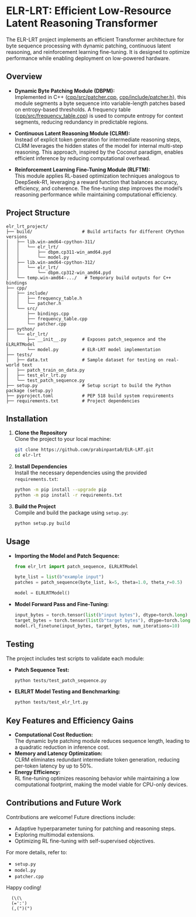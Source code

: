 # ELR-LRT: Efficient Low-Resource Latent Reasoning Transformer

The ELR-LRT project implements an efficient Transformer architecture for byte sequence processing with dynamic patching, continuous latent reasoning, and reinforcement learning fine-tuning. It is designed to optimize performance while enabling deployment on low-powered hardware.

## Overview

- **Dynamic Byte Patching Module (DBPM):**  
  Implemented in C++ ([cpp/src/patcher.cpp](cpp/src/patcher.cpp), [cpp/include/patcher.h](cpp/include/patcher.h)), this module segments a byte sequence into variable-length patches based on entropy-based thresholds. A frequency table ([cpp/src/frequency_table.cpp](cpp/src/frequency_table.cpp)) is used to compute entropy for context segments, reducing redundancy in predictable regions.

- **Continuous Latent Reasoning Module (CLRM):**  
  Instead of explicit token generation for intermediate reasoning steps, CLRM leverages the hidden states of the model for internal multi-step reasoning. This approach, inspired by the Coconut paradigm, enables efficient inference by reducing computational overhead.

- **Reinforcement Learning Fine-Tuning Module (RLFTM):**  
  This module applies RL-based optimization techniques analogous to DeepSeek-R1, leveraging a reward function that balances accuracy, efficiency, and coherence. The fine-tuning step improves the model’s reasoning performance while maintaining computational efficiency.

## Project Structure

```
elr_lrt_project/
├── build/                   # Build artifacts for different CPython versions 
│   ├── lib.win-amd64-cpython-311/
│   │   └── elr_lrt/
│   │       ├── dbpm.cp311-win_amd64.pyd
│   │       └── model.py
│   ├── lib.win-amd64-cpython-312/
│   │   └── elr_lrt/
│   │       └── dbpm.cp312-win_amd64.pyd
│   └── temp.win-amd64-.../   # Temporary build outputs for C++ bindings
├── cpp/
│   ├── include/
│   │   ├── frequency_table.h
│   │   └── patcher.h
│   └── src/
│       ├── bindings.cpp
│       ├── frequency_table.cpp
│       └── patcher.cpp
├── python/
│   └── elr_lrt/
│       ├── __init__.py      # Exposes patch_sequence and the ELRLRTModel
│       └── model.py         # ELR-LRT model implementation
├── tests/
│   ├── data.txt             # Sample dataset for testing on real-world text
│   ├── patch_train_on_data.py
│   ├── test_elr_lrt.py
│   └── test_patch_sequence.py
├── setup.py                 # Setup script to build the Python package (setup.py)
├── pyproject.toml           # PEP 518 build system requirements
├── requirements.txt         # Project dependencies
```

## Installation

1. **Clone the Repository**  
   Clone the project to your local machine:
   ```sh
   git clone https://github.com/prabinpanta0/ELR-LRT.git
   cd elr-lrt
   ```

2. **Install Dependencies**  
   Install the necessary dependencies using the provided `requirements.txt`:
   ```sh
   python -m pip install --upgrade pip
   python -m pip install -r requirements.txt
   ```

3. **Build the Project**  
   Compile and build the package using `setup.py`:
   ```sh
   python setup.py build
   ```

## Usage

- **Importing the Model and Patch Sequence:**  
  ```python
  from elr_lrt import patch_sequence, ELRLRTModel
  
  byte_list = list(b"example input")
  patches = patch_sequence(byte_list, k=5, theta=1.0, theta_r=0.5)
  
  model = ELRLRTModel()
  ```

- **Model Forward Pass and Fine-Tuning:**  
  ```python
  input_bytes = torch.tensor(list(b"input bytes"), dtype=torch.long)
  target_bytes = torch.tensor(list(b"target bytes"), dtype=torch.long)
  model.rl_finetune(input_bytes, target_bytes, num_iterations=10)
  ```

## Testing

The project includes test scripts to validate each module:

- **Patch Sequence Test:**  
  ```sh
  python tests/test_patch_sequence.py
  ```

- **ELRLRT Model Testing and Benchmarking:**  
  ```sh
  python tests/test_elr_lrt.py
  ```

## Key Features and Efficiency Gains

- **Computational Cost Reduction:**  
  The dynamic byte patching module reduces sequence length, leading to a quadratic reduction in inference cost.
- **Memory and Latency Optimization:**  
  CLRM eliminates redundant intermediate token generation, reducing per-token latency by up to 50%.
- **Energy Efficiency:**  
  RL fine-tuning optimizes reasoning behavior while maintaining a low computational footprint, making the model viable for CPU-only devices.

## Contributions and Future Work

Contributions are welcome! Future directions include:
- Adaptive hyperparameter tuning for patching and reasoning steps.
- Exploring multimodal extensions.
- Optimizing RL fine-tuning with self-supervised objectives.

For more details, refer to:
- `setup.py`
- `model.py`
- `patcher.cpp`

Happy coding!
```
  (\(\
  (=':')
  (,(")(")
```

